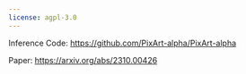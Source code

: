 ```yaml
---
license: agpl-3.0
---
```

Inference Code: https://github.com/PixArt-alpha/PixArt-alpha

Paper: https://arxiv.org/abs/2310.00426